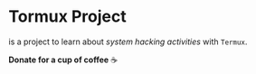 # Tormux Project

is a project to learn about _system hacking activities_ with `Termux`.

__Donate for a cup of coffee__ ☕
